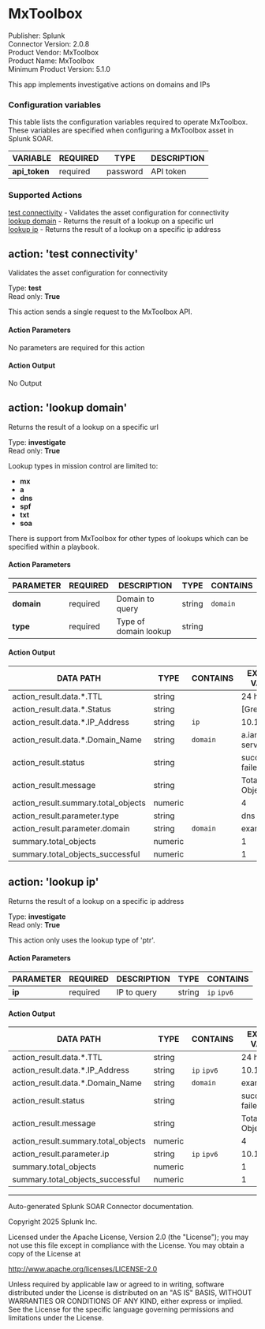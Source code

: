 # MxToolbox

Publisher: Splunk \
Connector Version: 2.0.8 \
Product Vendor: MxToolbox \
Product Name: MxToolbox \
Minimum Product Version: 5.1.0

This app implements investigative actions on domains and IPs

### Configuration variables

This table lists the configuration variables required to operate MxToolbox. These variables are specified when configuring a MxToolbox asset in Splunk SOAR.

VARIABLE | REQUIRED | TYPE | DESCRIPTION
-------- | -------- | ---- | -----------
**api_token** | required | password | API token |

### Supported Actions

[test connectivity](#action-test-connectivity) - Validates the asset configuration for connectivity \
[lookup domain](#action-lookup-domain) - Returns the result of a lookup on a specific url \
[lookup ip](#action-lookup-ip) - Returns the result of a lookup on a specific ip address

## action: 'test connectivity'

Validates the asset configuration for connectivity

Type: **test** \
Read only: **True**

This action sends a single request to the MxToolbox API.

#### Action Parameters

No parameters are required for this action

#### Action Output

No Output

## action: 'lookup domain'

Returns the result of a lookup on a specific url

Type: **investigate** \
Read only: **True**

Lookup types in mission control are limited to:<ul><li><b>mx</b></li><li><b>a</b></li><li><b>dns</b></li><li><b>spf</b></li><li><b>txt</b></li><li><b>soa</b></li></ul>There is support from MxToolbox for other types of lookups which can be specified within a playbook.

#### Action Parameters

PARAMETER | REQUIRED | DESCRIPTION | TYPE | CONTAINS
--------- | -------- | ----------- | ---- | --------
**domain** | required | Domain to query | string | `domain` |
**type** | required | Type of domain lookup | string | |

#### Action Output

DATA PATH | TYPE | CONTAINS | EXAMPLE VALUES
--------- | ---- | -------- | --------------
action_result.data.\*.TTL | string | | 24 hrs |
action_result.data.\*.Status | string | | [Green] |
action_result.data.\*.IP_Address | string | `ip` | 10.1.1.99 |
action_result.data.\*.Domain_Name | string | `domain` | a.iana-server.net |
action_result.status | string | | success failed |
action_result.message | string | | Total Objects: 4 |
action_result.summary.total_objects | numeric | | 4 |
action_result.parameter.type | string | | dns |
action_result.parameter.domain | string | `domain` | example.com |
summary.total_objects | numeric | | 1 |
summary.total_objects_successful | numeric | | 1 |

## action: 'lookup ip'

Returns the result of a lookup on a specific ip address

Type: **investigate** \
Read only: **True**

This action only uses the lookup type of 'ptr'.

#### Action Parameters

PARAMETER | REQUIRED | DESCRIPTION | TYPE | CONTAINS
--------- | -------- | ----------- | ---- | --------
**ip** | required | IP to query | string | `ip` `ipv6` |

#### Action Output

DATA PATH | TYPE | CONTAINS | EXAMPLE VALUES
--------- | ---- | -------- | --------------
action_result.data.\*.TTL | string | | 24 hrs |
action_result.data.\*.IP_Address | string | `ip` `ipv6` | 10.1.1.9 |
action_result.data.\*.Domain_Name | string | `domain` | example.com |
action_result.status | string | | success failed |
action_result.message | string | | Total Objects: 4 |
action_result.summary.total_objects | numeric | | 4 |
action_result.parameter.ip | string | `ip` `ipv6` | 10.1.1.9 |
summary.total_objects | numeric | | 1 |
summary.total_objects_successful | numeric | | 1 |

______________________________________________________________________

Auto-generated Splunk SOAR Connector documentation.

Copyright 2025 Splunk Inc.

Licensed under the Apache License, Version 2.0 (the "License");
you may not use this file except in compliance with the License.
You may obtain a copy of the License at

http://www.apache.org/licenses/LICENSE-2.0

Unless required by applicable law or agreed to in writing,
software distributed under the License is distributed on an "AS IS" BASIS,
WITHOUT WARRANTIES OR CONDITIONS OF ANY KIND, either express or implied.
See the License for the specific language governing permissions and limitations under the License.

